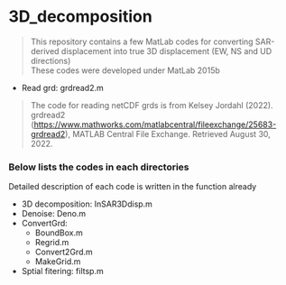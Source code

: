 # 3D_decomposition
> This repository contains a few MatLab codes for converting SAR-derived displacement into true 3D displacement (EW, NS and UD directions)  
> These codes were developed under MatLab 2015b  


- Read grd: grdread2.m  
> The code for reading netCDF grds is from Kelsey Jordahl (2022). grdread2 (https://www.mathworks.com/matlabcentral/fileexchange/25683-grdread2), MATLAB Central File Exchange. Retrieved August 30, 2022.  

### Below lists the codes in each directories
Detailed description of each code is written in the function already
- 3D decomposition: InSAR3Ddisp.m  
- Denoise: Deno.m  
- ConvertGrd:  
   * BoundBox.m
   * Regrid.m
   * Convert2Grd.m  
   * MakeGrid.m
- Sptial fitering: filtsp.m  

